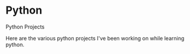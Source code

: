 # Python
Python Projects

Here are the various python projects I've been working on while learning python.
